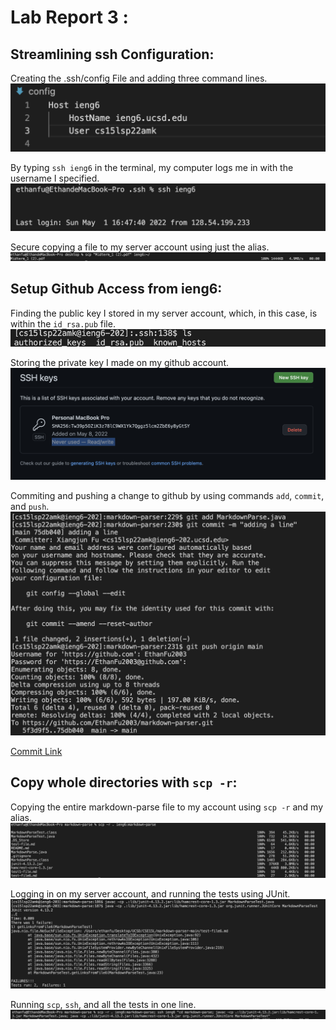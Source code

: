 # Lab Report 3 :

## Streamlining ssh Configuration:

Creating the .ssh/config File and adding three command lines.
![Image](config_file.png)

By typing `ssh ieng6` in the terminal, my computer logs me in with the username I specified.
![Image](ssh_alias.png)

Secure copying a file to my server account using just the alias.
![Image](scp_alias.png)

## Setup Github Access from ieng6:

Finding the public key I stored in my server account, which, in this case, is within the `id_rsa.pub` file.
![Image](public_key.png)

Storing the private key I made on my github account.
![Image](private_key.png)

Commiting and pushing a change to github by using commands `add`, `commit`, and `push`.
![Image](git_push1.png)

[Commit Link](https://github.com/EthanFu2003/markdown-parser/commit/75db040466942b3ea04717a17d60225e548f76c4)

## Copy whole directories with `scp -r`:

Copying the entire markdown-parse file to my account using `scp -r` and my alias.
![Image](markdown_copy.png)

Logging in on my server account, and running the tests using JUnit.
![Image](tests_ran.png)

Running `scp`, `ssh`, and all the tests in one line.
![Image](One_line2.png)





